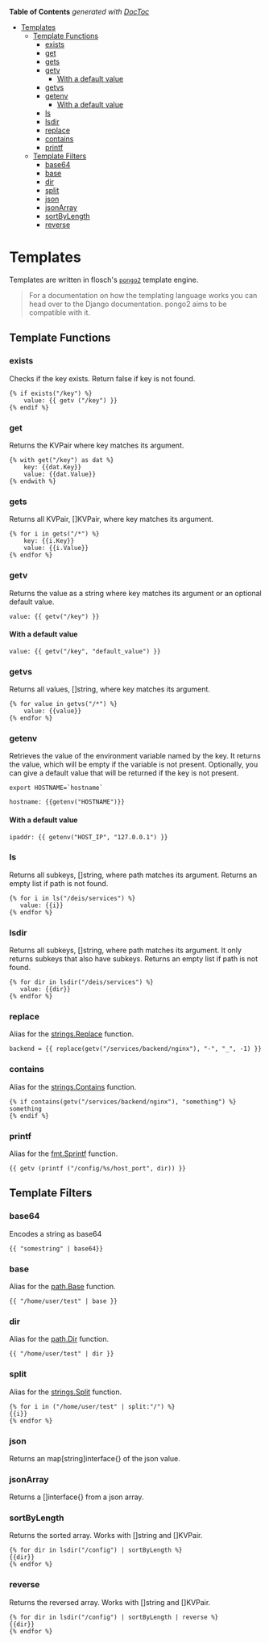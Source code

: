 <!-- START doctoc generated TOC please keep comment here to allow auto update -->
<!-- DON'T EDIT THIS SECTION, INSTEAD RE-RUN doctoc TO UPDATE -->
**Table of Contents**  *generated with [DocToc](https://github.com/thlorenz/doctoc)*

- [Templates](#templates)
  - [Template Functions](#template-functions)
    - [exists](#exists)
    - [get](#get)
    - [gets](#gets)
    - [getv](#getv)
      - [With a default value](#with-a-default-value)
    - [getvs](#getvs)
    - [getenv](#getenv)
      - [With a default value](#with-a-default-value-1)
    - [ls](#ls)
    - [lsdir](#lsdir)
    - [replace](#replace)
    - [contains](#contains)
    - [printf](#printf)
  - [Template Filters](#template-filters)
    - [base64](#base64)
    - [base](#base)
    - [dir](#dir)
    - [split](#split)
    - [json](#json)
    - [jsonArray](#jsonarray)
    - [sortByLength](#sortbylength)
    - [reverse](#reverse)

<!-- END doctoc generated TOC please keep comment here to allow auto update -->

# Templates

Templates are written in flosch's [`pongo2`](https://github.com/flosch/pongo2) template engine.

> For a documentation on how the templating language works you can head over to the Django documentation. pongo2 aims to be compatible with it.

## Template Functions
### exists
Checks if the key exists. Return false if key is not found.
```
{% if exists("/key") %}
    value: {{ getv ("/key") }}
{% endif %}
```

### get
Returns the KVPair where key matches its argument.
```
{% with get("/key") as dat %}
    key: {{dat.Key}}
    value: {{dat.Value}}
{% endwith %}
```

### gets
Returns all KVPair, []KVPair, where key matches its argument.
```
{% for i in gets("/*") %}
    key: {{i.Key}}
    value: {{i.Value}}
{% endfor %}
```

### getv
Returns the value as a string where key matches its argument or an optional default value.
```
value: {{ getv("/key") }}
```

#### With a default value
```
value: {{ getv("/key", "default_value") }}
```

### getvs
Returns all values, []string, where key matches its argument.
```
{% for value in getvs("/*") %}
    value: {{value}}
{% endfor %}
```

### getenv
Retrieves the value of the environment variable named by the key. It returns the value, which will be empty if the variable is not present. Optionally, you can give a default value that will be returned if the key is not present.
```
export HOSTNAME=`hostname`
```
```
hostname: {{getenv("HOSTNAME")}}
```


#### With a default value
```
ipaddr: {{ getenv("HOST_IP", "127.0.0.1") }}
```

### ls
Returns all subkeys, []string, where path matches its argument. Returns an empty list if path is not found.
```
{% for i in ls("/deis/services") %}
   value: {{i}}
{% endfor %}
```

### lsdir
Returns all subkeys, []string, where path matches its argument. It only returns subkeys that also have subkeys. Returns an empty list if path is not found.
```
{% for dir in lsdir("/deis/services") %}
   value: {{dir}}
{% endfor %}
```

### replace
Alias for the [strings.Replace](https://golang.org/pkg/strings/#Replace) function.
```
backend = {{ replace(getv("/services/backend/nginx"), "-", "_", -1) }}
```

### contains
Alias for the [strings.Contains](https://golang.org/pkg/strings/#Contains) function.
```
{% if contains(getv("/services/backend/nginx"), "something") %}
something
{% endif %}
```

### printf
Alias for the [fmt.Sprintf](https://golang.org/pkg/fmt/#Sprintf) function.
```
{{ getv (printf ("/config/%s/host_port", dir)) }}
```

## Template Filters
### base64
Encodes a string as base64
```
{{ "somestring" | base64}}
```

### base
Alias for the [path.Base](https://golang.org/pkg/path/#Base) function.
```
{{ "/home/user/test" | base }}
```

### dir
Alias for the [path.Dir](https://golang.org/pkg/path/#Dir) function.
```
{{ "/home/user/test" | dir }}
```

### split
Alias for the [strings.Split](https://golang.org/pkg/strings/#Split) function.
```
{% for i in ("/home/user/test" | split:"/") %}
{{i}}
{% endfor %}
```

### json
Returns an map[string]interface{} of the json value.

### jsonArray
Returns a []interface{} from a json array.

### sortByLength
Returns the sorted array. 
Works with []string and []KVPair.
```
{% for dir in lsdir("/config") | sortByLength %}
{{dir}}
{% endfor %}
```

### reverse
Returns the reversed array. 
Works with []string and []KVPair.
```
{% for dir in lsdir("/config") | sortByLength | reverse %}
{{dir}}
{% endfor %}
```